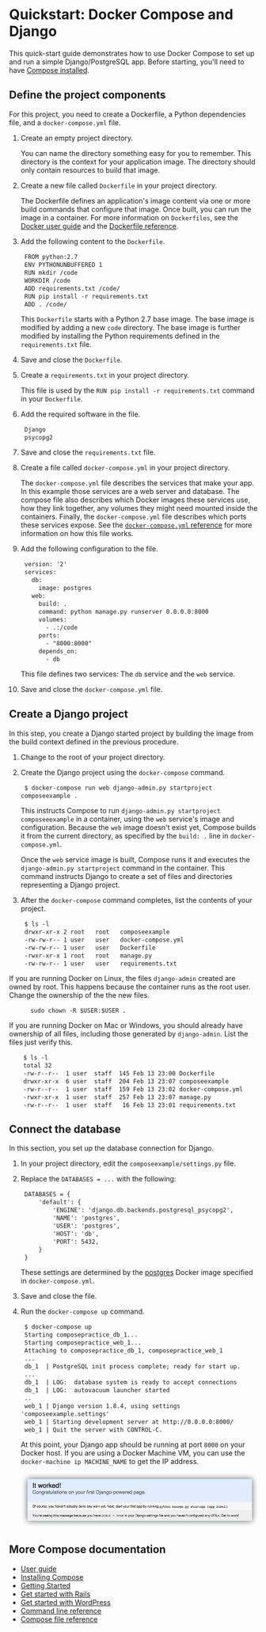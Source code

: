 <!--[metadata]>
+++
title = "Quickstart: Compose and Django"
description = "Getting started with Docker Compose and Django"
keywords = ["documentation, docs,  docker, compose, orchestration, containers"]
[menu.main]
parent="workw_compose"
weight=4
+++
<![end-metadata]-->


# Quickstart: Docker Compose and Django

This quick-start guide demonstrates how to use Docker Compose to set up and run a simple Django/PostgreSQL app. Before starting, you'll need to have
[Compose installed](install.md).

## Define the project components

For this project, you need to create a Dockerfile, a Python dependencies file,
and a `docker-compose.yml` file.

1. Create an empty project directory.

    You can name the directory something easy for you to remember. This directory is the context for your application image. The directory should only contain resources to build that image.

2. Create a new file called `Dockerfile` in your project directory.

    The Dockerfile defines an application's image content via one or more build
    commands that configure that image. Once built, you can run the image in a
    container.  For more information on `Dockerfiles`, see the [Docker user
    guide](https://docs.docker.com/engine/userguide/dockerimages/#building-an-image-from-a-dockerfile)
    and the [Dockerfile reference](https://docs.docker.com/engine/reference/builder/).

3. Add the following content to the `Dockerfile`.

        FROM python:2.7
        ENV PYTHONUNBUFFERED 1
        RUN mkdir /code
        WORKDIR /code
        ADD requirements.txt /code/
        RUN pip install -r requirements.txt
        ADD . /code/

    This `Dockerfile` starts with a Python 2.7 base image. The base image is
    modified by adding a new `code` directory. The base image is further modified
    by installing the Python requirements defined in the `requirements.txt` file.

4. Save and close the `Dockerfile`.

5. Create a `requirements.txt` in your project directory.

    This file is used by the `RUN pip install -r requirements.txt` command in your `Dockerfile`.

6. Add the required software in the file.

        Django
        psycopg2

7. Save and close the `requirements.txt` file.

8. Create a file called `docker-compose.yml` in your project directory.

    The `docker-compose.yml` file describes the services that make your app. In
    this example those services are a web server and database.  The compose file
    also describes which Docker images these services use, how they link
    together, any volumes they might need mounted inside the containers.
    Finally, the `docker-compose.yml` file describes which ports these services
    expose. See the [`docker-compose.yml` reference](compose-file.md) for more
    information on how this file works.

9. Add the following configuration to the file.

        version: '2'
        services:
          db:
            image: postgres
          web:
            build: .
            command: python manage.py runserver 0.0.0.0:8000
            volumes:
              - .:/code
            ports:
              - "8000:8000"
            depends_on:
              - db

    This file defines two services: The `db` service and the `web` service.

10. Save and close the `docker-compose.yml` file.

## Create a Django project

In this step, you create a Django started project by building the image from the build context defined in the previous procedure.

1. Change to the root of your project directory.

2. Create the Django project using the `docker-compose` command.

        $ docker-compose run web django-admin.py startproject composeexample .

    This instructs Compose to run `django-admin.py startproject composeeexample`
    in a container, using the `web` service's image and configuration. Because
    the `web` image doesn't exist yet, Compose builds it from the current
    directory, as specified by the `build: .` line in `docker-compose.yml`.

    Once the `web` service image is built, Compose runs it and executes the
    `django-admin.py startproject` command in the container. This command
    instructs Django to create a set of files and directories representing a
    Django project.

3. After the `docker-compose` command completes, list the contents of your project.

        $ ls -l
        drwxr-xr-x 2 root   root   composeexample
        -rw-rw-r-- 1 user   user   docker-compose.yml
        -rw-rw-r-- 1 user   user   Dockerfile
        -rwxr-xr-x 1 root   root   manage.py
        -rw-rw-r-- 1 user   user   requirements.txt

  If you are running Docker on Linux, the files `django-admin` created are owned
  by root. This happens because the container runs as the root user. Change the
  ownership of the the new files.

          sudo chown -R $USER:$USER .

  If you are running Docker on Mac or Windows, you should already have ownership
  of all files, including those generated by `django-admin`. List the files just
  verify this.

        $ ls -l
        total 32
        -rw-r--r--  1 user  staff  145 Feb 13 23:00 Dockerfile
        drwxr-xr-x  6 user  staff  204 Feb 13 23:07 composeexample
        -rw-r--r--  1 user  staff  159 Feb 13 23:02 docker-compose.yml
        -rwxr-xr-x  1 user  staff  257 Feb 13 23:07 manage.py
        -rw-r--r--  1 user  staff   16 Feb 13 23:01 requirements.txt


## Connect the database

In this section, you set up the database connection for Django.

1. In your project directory, edit the `composeexample/settings.py` file.

2. Replace the `DATABASES = ...` with the following:

        DATABASES = {
            'default': {
                'ENGINE': 'django.db.backends.postgresql_psycopg2',
                'NAME': 'postgres',
                'USER': 'postgres',
                'HOST': 'db',
                'PORT': 5432,
            }
        }

    These settings are determined by the
    [postgres](https://hub.docker.com/_/postgres/) Docker image
    specified in `docker-compose.yml`.

3. Save and close the file.

4. Run the `docker-compose up` command.

        $ docker-compose up
        Starting composepractice_db_1...
        Starting composepractice_web_1...
        Attaching to composepractice_db_1, composepractice_web_1
        ...
        db_1  | PostgreSQL init process complete; ready for start up.
        ...
        db_1  | LOG:  database system is ready to accept connections
        db_1  | LOG:  autovacuum launcher started
        ..
        web_1 | Django version 1.8.4, using settings 'composeexample.settings'
        web_1 | Starting development server at http://0.0.0.0:8000/
        web_1 | Quit the server with CONTROL-C.

    At this point, your Django app should be running at port `8000` on your
    Docker host. If you are using a Docker Machine VM, you can use the
    `docker-machine ip MACHINE_NAME` to get the IP address.

    ![Django example](images/django-it-worked.png)

## More Compose documentation

- [User guide](index.md)
- [Installing Compose](install.md)
- [Getting Started](gettingstarted.md)
- [Get started with Rails](rails.md)
- [Get started with WordPress](wordpress.md)
- [Command line reference](./reference/index.md)
- [Compose file reference](compose-file.md)
